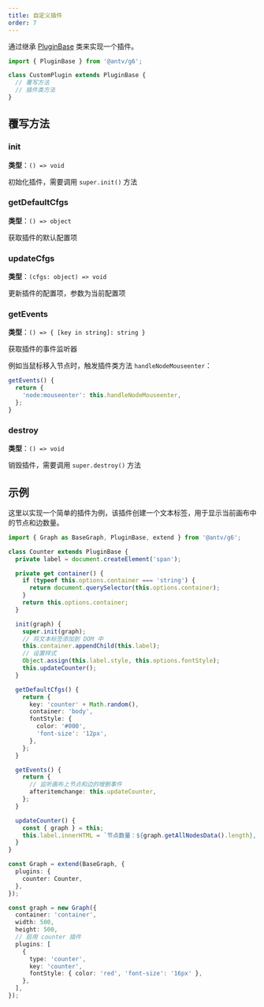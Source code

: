 ```yaml
---
title: 自定义插件
order: 7
---
```


通过继承 [PluginBase](https://github.com/antvis/G6/blob/fddf9a5c0f7933b4d704038a7474358cb47037d0/packages/g6/src/types/plugin.ts#L15) 类来实现一个插件。

```ts
import { PluginBase } from '@antv/g6';

class CustomPlugin extends PluginBase {
  // 覆写方法
  // 插件类方法
}
```

## 覆写方法

### init

**类型**：`() => void`

初始化插件，需要调用 `super.init()` 方法

### getDefaultCfgs

**类型**：`() => object`

获取插件的默认配置项

### updateCfgs

**类型**：`(cfgs: object) => void`

更新插件的配置项，参数为当前配置项

### getEvents

**类型**：`() => { [key in string]: string }`

获取插件的事件监听器

例如当鼠标移入节点时，触发插件类方法 `handleNodeMouseenter`：

```typescript
getEvents() {
  return {
    'node:mouseenter': this.handleNodeMouseenter,
  };
}
```

### destroy

**类型**：`() => void`

销毁插件，需要调用 `super.destroy()` 方法

## 示例

这里以实现一个简单的插件为例，该插件创建一个文本标签，用于显示当前画布中的节点和边数量。

```ts
import { Graph as BaseGraph, PluginBase, extend } from '@antv/g6';

class Counter extends PluginBase {
  private label = document.createElement('span');

  private get container() {
    if (typeof this.options.container === 'string') {
      return document.querySelector(this.options.container);
    }
    return this.options.container;
  }

  init(graph) {
    super.init(graph);
    // 将文本标签添加到 DOM 中
    this.container.appendChild(this.label);
    // 设置样式
    Object.assign(this.label.style, this.options.fontStyle);
    this.updateCounter();
  }

  getDefaultCfgs() {
    return {
      key: 'counter' + Math.random(),
      container: 'body',
      fontStyle: {
        color: '#000',
        'font-size': '12px',
      },
    };
  }

  getEvents() {
    return {
      // 监听画布上节点和边的增删事件
      afteritemchange: this.updateCounter,
    };
  }

  updateCounter() {
    const { graph } = this;
    this.label.innerHTML = `节点数量：${graph.getAllNodesData().length}, 边数量：${graph.getAllEdgesData().length}`;
  }
}

const Graph = extend(BaseGraph, {
  plugins: {
    counter: Counter,
  },
});

const graph = new Graph({
  container: 'container',
  width: 500,
  height: 500,
  // 启用 counter 插件
  plugins: [
    {
      type: 'counter',
      key: 'counter',
      fontStyle: { color: 'red', 'font-size': '16px' },
    },
  ],
});
```
